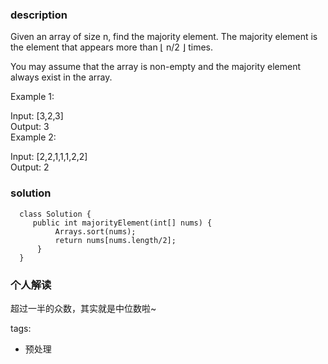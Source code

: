 ### description  
  Given an array of size n, find the majority element. The majority element is the element that appears more than ⌊ n/2 ⌋ times.  
    
  You may assume that the array is non-empty and the majority element always exist in the array.  
    
  Example 1:  
    
  Input: [3,2,3]  
  Output: 3  
  Example 2:  
    
  Input: [2,2,1,1,1,2,2]  
  Output: 2  
### solution    
```  
  class Solution {
     public int majorityElement(int[] nums) {
          Arrays.sort(nums);
          return nums[nums.length/2];
      }
  }
```  
  
### 个人解读  
  超过一半的众数，其实就是中位数啦~  
  
tags:  
  -   预处理  
